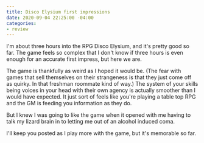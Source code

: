 ```yaml
---
title: Disco Elysium first impressions
date: 2020-09-04 22:25:00 -04:00
categories:
- review
---
```


I'm about three hours into the RPG Disco Elysium, and it's pretty good so far.  The game feels so complex that I don't know if three hours is even enough for an accurate first impress, but here we are.

The game is thankfully as weird as I hoped it would be.  (The fear with games that sell themselves on their strangeness is that they just come off as quirky. In that freshman roommate kind of way.) The system of your skills being voices in your head with their own agency is actually smoother than I would have expected.  It just sort of feels like you're playing a table top RPG and the GM is feeding you information as they do. 

But I knew I was going to like the game when it opened with me having to talk my lizard brain in to letting me out of an alcohol induced coma. 

I'll keep you posted as I play more with the game, but it's memorable so far. 